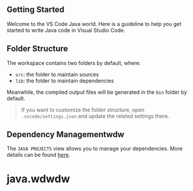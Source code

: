 ## Getting Started

Welcome to the VS Code Java world. Here is a guideline to help you get started to write Java code in Visual Studio Code.

## Folder Structure

The workspace contains two folders by default, where:

- `src`: the folder to maintain sources
- `lib`: the folder to maintain dependencies

Meanwhile, the compiled output files will be generated in the `bin` folder by default.

> If you want to customize the folder structure, open `.vscode/settings.json` and update the related settings there.

## Dependency Managementwdw

The `JAVA PROJECTS` view allows you to manage your dependencies. More details can be found [here](https://github.com/microsoft/vscode-java-dependency#manage-dependencies).
# java.wdwdw
